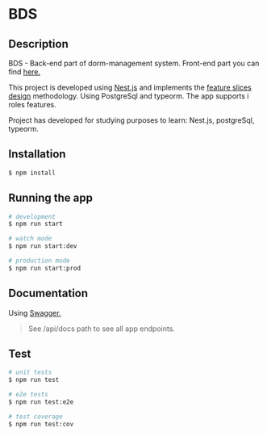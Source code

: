 # BDS

## Description

BDS - Back-end part of dorm-management system. Front-end part you can find [here.](https://github.com/FURY-PERSON/road)

This project is developed using [Nest.js](https://nestjs.com/) and implements the [feature slices design](https://feature-sliced.design/) methodology. Using PostgreSql and typeorm. The app supports i roles features.

Project has developed for studying purposes to learn: Nest.js, postgreSql, typeorm.

## Installation

```bash
$ npm install
```

## Running the app

```bash
# development
$ npm run start

# watch mode
$ npm run start:dev

# production mode
$ npm run start:prod
```

## Documentation

Using [Swagger.](https://swagger.io/)
> See /api/docs path to see all app endpoints.

## Test

```bash
# unit tests
$ npm run test

# e2e tests
$ npm run test:e2e

# test coverage
$ npm run test:cov
```
